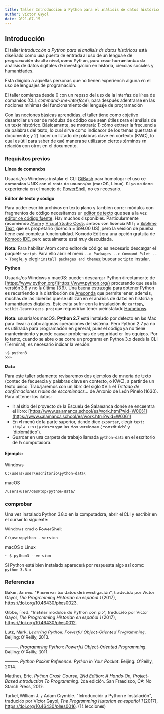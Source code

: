 ```yaml
---
title: Taller Introducción a Python para el análisis de datos históricos
author: Víctor Gayol
date: 2021-07-15
---
```


## Introducción

El taller *Introducción a Python para el análisis de datos históricos* está diseñado como una puerta de entrada al uso de un lenguaje de programación de alto nivel, como Python, para crear herramientas de análisis de datos digitales de investigación en historia, ciencias sociales y humanidades.

Está dirigido a aquellas personas que no tienen experiencia alguna en el uso de lenguajes de programación.

El taller comienza desde 0 con un repaso del uso de la interfaz de línea de comandos (CLI, *command-line-interface*), para después adentrarse en las nociones mínimas del funcionamiento del lenguaje de programación.

Con las nociones básicas aprendidas, el taller tiene como objetivo desarrollar un par de módulos de código que sean útiles para el análisis de un texto histórico. Básicamente, se mostrará: 1) cómo extraer la frecuencia de palabras del texto, lo cual sirve como indicador de los temas que trata el documento; y 2) hacer un listado de palabras clave en contexto (KWC), lo cual es útil para saber de qué manera se utilizaron ciertos términos en relación con otros en el documento. 

### Requisitos previos

**Línea de comandos**

Usuaria/os Windows: instalar el CLI [GitBash](https://gitforwindows.org/) para homologar el uso de comandos UNIX con el resto de usuaria/os (macOS, Linux). Si ya se tiene experiencia en el manejo de [PowerShell](https://es.wikipedia.org/wiki/PowerShell), no es necesario.

**Editor de texto y código**

Para poder escribir archivos en texto plano y también correr módulos con fragmentos de código necesitamos un [editor de texto](https://es.wikipedia.org/wiki/Editor_de_texto) que sea a la vez [editor de código fuente](https://es.wikipedia.org/wiki/Editor_de_c%C3%B3digo_fuente). Hay muchos disponibles. Particularmente recomiendo [Atom](https://atom.io/) y [Visual Studio Code](https://code.visualstudio.com/), ambos con licencia MIT; o [Sublime Text](https://www.sublimetext.com/), que es propietario (licencia = $99.00 US), pero la versión de prueba tiene casi completa funcionalidad. Komodo Edit era una opción gratuita de [Komodo IDE](https://www.activestate.com/products/komodo-ide/), pero actualmente está muy descuidada.

**Nota:** Para habilitar Atom como editor de código es necesario descargar el paquete `script`. Para ello abrir el menú `--> Packages --> Command Palet --> Toogle`, y elegir `install packages and themes`; buscar `script`e instalar.

**Python**

Usuaria/os Windows y macOS: pueden descargar Python directamente de [https://www.python.org/](https://www.python.org/) procurando que sea la versión 3.8 y no la última (3.9). Una buena estrategia para obtener Python es recurriendo a la distribución de [Anaconda](https://www.anaconda.com/products/individual) que permite tener, además, muchas de las librerías que se utilizan en el análisis de datos en historia y humanidades digitales. Esto evita sufrir con la instalación de `cartopy`, `scikit-learn`o `geos proj`que requerirían tener preinstalado [Homebrew](https://brew.sh/index_es).

**Nota:** usuaria/os macOS. **Python 2.7** está instalado por defecto en las Mac para llevar a cabo algunas operaciones del sistema. Pero Python 2.7 ya no es utilizada para programación en general, pues el código ya no tiene mantenimiento y puede causar problemas de seguridad en los equipos. Por lo tanto, cuando se abre o se corre un programa en Python 3.x desde la CLI (Terminal), es necesario indicar la versión:

```
~$ python3
>>>
```

**Data**

Para este taller solamente revisaremos dos ejemplos de minería de texto (conteo de fecuencia y palabras clave en contexto, o KWC), a partir de un texto único. Trabajaremos con un libro del siglo XVII: el *Tratado de confirmaciones reales de encomiendas...* de Antonio de León Pinelo (1630). Para obtener los datos:

* Ir al sitio del proyecto de la Escuela de Salamanca donde se encuentra el libro: [https://www.salamanca.school/es/work.html?wid=W0061](https://www.salamanca.school/es/work.html?wid=W0061)
* En el menú de la parte superior, donde dice `exportar`, elegir `texto simple (TXT)`y descargar las dos versiones ('constituido' y 'diplomático').
* Guardar en una carpeta de trabajo llamada `python-data` en el escritorio de la computadora.

#### Ejemplo:

Windows
```
C:\users\user\escritorio\python-data\
```

macOS
```
/users/user/desktop/python-data/
```

### comprobar

Una vez instalado Python 3.8.x en la computadora, abrir el CLI y escribir en el cursor lo siguiente:

Windows cmd o PowerShell:
```
C:\user>python --version
```

macOS o Linux
```
~ $ python3 --version
```

Si Python está bien instalado aparecerá por respuesta algo así como: `python 3.8.x`

### Referencias

Baker, James. "Preservar tus datos de investigación", traducido por Víctor Gayol, *The Programming Historian en español 1* (2017), https://doi.org/10.46430/phes0023.

Gibbs, Fred. "Instalar módulos de Python con pip", traducido por Víctor Gayol, *The Programming Historian en español 1* (2017), https://doi.org/10.46430/phes0012.

Lutz, Mark. *Learning Python: Powerful Object-Oriented Programming*. Beijing: O'Reilly, 2013.

———. *Programming Python: Powerful Object-Oriented Programming*. Beijing: O'Reilly, 2011.

———. *Python Pocket Reference: Python in Your Pocket*. Beijing: O'Reilly, 2014.


Matthes, Eric. *Python Crash Course, 2Nd Edition: A Hands-On, Project-Based Introduction To Programming*. 2da edición. San Francisco, CA: No Starch Press, 2019.

Turkel, William J. y Adam Crymble. "Introducción a Python e Instalación", traducido por Víctor Gayol, *The Programming Historian en español 1* (2017), https://doi.org/10.46430/phes0016. (14 lecciones)
